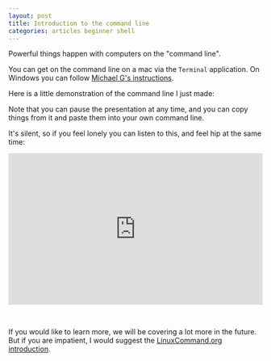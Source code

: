 ```yaml
---
layout: post
title: Introduction to the command line
categories: articles beginner shell
---
```


Powerful things happen with computers on the "command line".

You can get on the command line on a mac via the `Terminal` application.
On Windows you can follow [Michael G's instructions](https://teams.fhcrc.org/sites/citwiki/SciComp/Training%20Materials/Unix%20101/Slides.html#slide3).

Here is a little demonstration of the command line I just made:

<script type="text/javascript" src="https://asciinema.org/a/9111.js" id="asciicast-9111" async></script>

Note that you can pause the presentation at any time, and you can copy things from it and paste them into your own command line.

It's silent, so if you feel lonely you can listen to this, and feel hip at the same time:

<iframe width="100%" height="300" scrolling="no" frameborder="no" src="https://w.soundcloud.com/player/?url=https%3A//api.soundcloud.com/tracks/145502026&amp;auto_play=false&amp;hide_related=false&amp;visual=true"></iframe>

&nbsp;

If you would like to learn more, we will be covering a lot more in the future.
But if you are impatient, I would suggest the [LinuxCommand.org introduction](http://linuxcommand.org/lc3_learning_the_shell.php).
